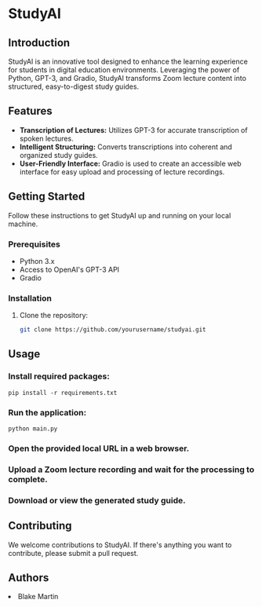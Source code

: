 # StudyAI

## Introduction
StudyAI is an innovative tool designed to enhance the learning experience for students in digital education environments. Leveraging the power of Python, GPT-3, and Gradio, StudyAI transforms Zoom lecture content into structured, easy-to-digest study guides.

## Features
- **Transcription of Lectures:** Utilizes GPT-3 for accurate transcription of spoken lectures.
- **Intelligent Structuring:** Converts transcriptions into coherent and organized study guides.
- **User-Friendly Interface:** Gradio is used to create an accessible web interface for easy upload and processing of lecture recordings.

## Getting Started
Follow these instructions to get StudyAI up and running on your local machine.

### Prerequisites
- Python 3.x
- Access to OpenAI's GPT-3 API
- Gradio

### Installation
1. Clone the repository:
   ```bash
   git clone https://github.com/yourusername/studyai.git

## Usage

### Install required packages:
`
pip install -r requirements.txt
`

### Run the application:
`
python main.py
`

### Open the provided local URL in a web browser.

### Upload a Zoom lecture recording and wait for the processing to complete.

### Download or view the generated study guide.

## Contributing

We welcome contributions to StudyAI. If there's anything you want to contribute, please submit a pull request.

## Authors

<li>
  Blake Martin
</li>
